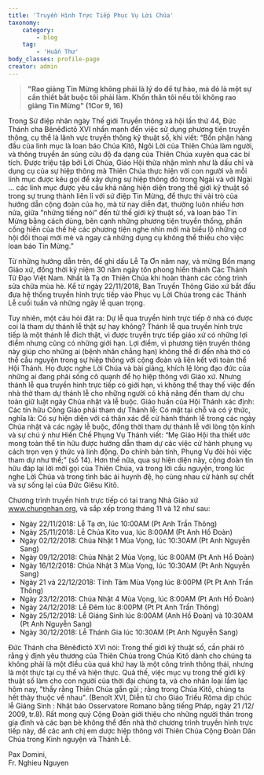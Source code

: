 ```yaml
---
title: 'Truyền Hình Trực Tiếp Phục Vụ Lời Chúa'
taxonomy:
    category:
        - blog
    tag:
        - 'Huấn Thư'
body_classes: profile-page
creator: admin
---
```


> **"Rao giảng Tin Mừng không phải là lý do để tự hào, mà đó là một sự cần thiết bắt buộc tôi phải làm. Khốn thân tôi nếu tôi không rao giảng Tin Mừng" (1Cor 9, 16)**

Trong Sứ điệp nhân ngày Thế giới Truyền thông xã hội lần thứ 44, Đức Thánh cha Bênêđictô XVI nhấn mạnh đến việc sử dụng phương tiện truyền thông, cụ thể là lãnh vực truyền thông kỹ thuật số, khi viết:  “Bổn phận hàng đầu của linh mục là loan báo Chúa Kitô, Ngôi Lời của Thiên Chúa làm người, và thông truyền ân sủng cứu độ đa dạng của Thiên Chúa xuyên qua các bí tích. Được triệu tập bởi Lời Chúa, Giáo Hội thừa nhận mình như là dấu chỉ và dụng cụ của sự hiệp thông mà Thiên Chúa thực hiện với con người và mỗi linh mục được kêu gọi để xây dựng sự hiệp thông đó trong Ngài và với Ngài  … các linh mục được yêu cầu khả năng hiện diện trong thế giới kỹ thuật số trong sự trung thành liên lỉ với sứ điệp Tin Mừng, để thực thi vài trò của hướng dẫn cộng đoàn của họ, mà từ nay diễn đạt, thường luôn nhiều hơn nữa, giữa "những tiếng nói” đến từ thế giới kỹ thuật số, và loan báo Tin Mừng bằng cách dùng, bên cạnh những phương tiện truyền thống, phần cống hiến của thế hệ các phương tiện nghe nhìn mới mà biểu lộ những cơ hội đối thoại mới mẻ và ngay cả những dụng cụ không thể thiếu cho việc loan báo Tin Mừng.”

Từ những hướng dẫn trên, để ghi dấu Lễ Tạ Ơn năm nay, và mừng Bổn mạng Giáo xứ, đồng thời kỷ niệm 30 năm ngày tôn phong hiển thánh Các Thánh Tử Đạo Việt Nam. Nhất là Tạ ơn Thiên Chúa khi hoàn thành các công trình sửa chữa mùa hè. Kể từ ngày 22/11/2018, Ban Truyền Thông Giáo xứ bắt đầu đưa hệ thống truyền hình trực tiếp vào Phục vụ Lời Chúa trong các Thánh Lễ cuối tuần và những ngày lễ quan trọng. 

Tuy nhiên, một câu hỏi đặt ra: Dự lễ qua truyền hình trực tiếp ở nhà có được coi là tham dự thánh lễ thật sự hay không? Thánh lễ qua truyền hình trực tiếp là một thánh lễ đích thật, vì được truyền trực tiếp giáo xứ có những lợi điểm nhưng cũng có những giới hạn. Lợi điểm, vì phương tiện truyền thông này giúp cho những ai (bệnh nhân chẳng hạn) không thể đi đến nhà thờ có thể cầu nguyện trong sự hiệp thông với cộng đoàn và liên kết với toàn thể Hội Thánh. Họ được nghe Lời Chúa và bài giảng, khích lệ lòng đạo đức của những ai đang phải sống cô quạnh để họ hiệp thông với Giáo xứ. Nhưng thánh lễ qua truyền hình trực tiếp có giới hạn, vì không thể thay thế việc đến nhà thờ tham dự thánh lễ cho những người có khả năng đến tham dự chu toàn  giữ luật ngày Chúa nhật và lễ buộc. Giáo huấn của Hội Thánh xác định: Các tín hữu Công Giáo phải tham dự Thánh lễ: Có mặt tại chỗ và có ý thức, nghĩa là: Có sự hiện diện với cả thân xác để cử hành thánh lễ trong các ngày Chúa nhật và các ngày lễ buộc, đồng thời tham dự thánh lễ với lòng tôn kính và sự chú ý như Hiến Chế Phụng Vụ Thánh viết: “Mẹ Giáo Hội tha thiết ước mong toàn thể tín hữu được hướng dẫn tham dự các việc cử hành phụng vụ cách trọn vẹn ý thức và linh động. Do chính bản tính, Phụng Vụ đòi hỏi việc tham dự như thế;” (số 14). Hơn thế nữa, qua sự hiện diện này, cộng đoàn tín hữu đáp lại lời mời gọi của Thiên Chúa, và trong lời cầu nguyện, trong lúc nghe Lời Chúa và trong tình bác ái huynh đệ, họ cùng nhau cử hành sự chết và sự sống lại của Đức Giêsu Kitô.

Chương trình truyền hình trực tiếp có tại trang Nhà Giáo xứ www.chungnhan.org, và sắp xếp trong tháng 11 và 12 như sau:
 
* Ngày 22/11/2018: Lễ Tạ ơn, lúc 10:00AM (Pt Anh Trần Thông)
* Ngày 25/11/2018: Lễ Chúa Kito vua, lúc 8:00AM (Pt Anh Hồ Đoàn)
* Ngày 02/12/2018: Chúa Nhật 1 Mùa Vọng, lúc 10:30AM (Pt Anh Nguyễn Sang)
* Ngày 09/12/2018: Chúa Nhật 2 Mùa Vọng, lúc 8:00AM (Pt Anh Hồ Đoàn)
* Ngày 16/12/2018: Chúa Nhật 3 Mùa Vọng, lúc 10:30AM (Pt Anh Nguyễn Sang)
* Ngày 21 và 22/12/2018: Tĩnh Tâm Mùa Vọng lúc 8:00PM (Pt Pt Anh Trần Thông)
* Ngày 23/12/2018: Chúa Nhật 4 Mùa Vọng, lúc 8:00AM (Pt Anh Hồ Đoàn)
* Ngày 24/12/2018: Lễ Đêm lúc 8:00PM (Pt Pt Anh Trần Thông)
* Ngày 25/12/2018: Lễ Giáng Sinh lúc 8:00AM (Anh Hồ Đoàn) và 10:30AM (Pt Anh Nguyễn Sang)
* Ngày 30/12/2018: Lễ Thánh Gia lúc 10:30AM (Pt Anh Nguyễn Sang)

Đức Thánh cha Bênêđictô XVI nói: Trong thế giới kỹ thuật số, cần phải rõ rằng ý định yêu thương của Thiên Chúa trong Chúa Kitô dành cho chúng ta không phải là một điều của quá khứ hay là một công trình thông thái, nhưng là một thực tại cụ thể và hiện thực. Quả thế, việc mục vụ trong thế giới kỹ thuật số làm cho con người của thời đại chúng ta, và cho nhân loại lầm lạc hôm nay, "thấy rằng Thiên Chúa gần gũi ; rằng trong Chúa Kitô, chúng ta hết thảy thuộc về nhau". (Benoît XVI, Diễn từ cho Giáo Triều Rôma dịp chúc lễ Giáng Sinh : Nhật báo Osservatore Romano bằng tiếng Pháp, ngày 21 /12/ 2009, tr.8). Rất mong quý Cộng Đoàn giới thiệu cho những người thân trong gia đình và các bạn bè không thể đến nhà thờ chương trình truyền hình trực tiếp này, để các anh chị em dược hiệp thông với Thiên Chúa Cộng Đoàn Dân Chúa trong Kinh nguyện và Thánh Lễ.


Pax Domini,<br>
Fr. Nghieu Nguyen
